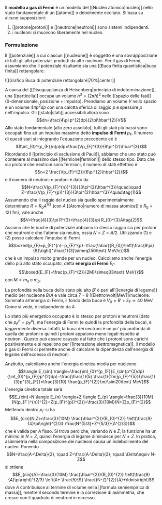 Il **modello a gas di Fermi** è un modello del [[Nucleo atomico|nucleo]] nello stato fondamentale di un [[atomo]] o debolmente eccitato. Si basa su alcune supposizioni:
1. [[protone|protoni]] e [[neutrone|neutroni]] sono sistemi indipendenti.
2. i nucleoni si muovono liberamente nel nucleo.
### Formulazione
Il [[potenziale]] a cui ciascun [[nucleone]] è soggetto è una sovrapposizione di tutti gli altri potenziali prodotti da altri nucleoni. Per il gas di Fermi, assumiamo che il potenziale risultante sia una [[Buca finita quantistica|buca finita]] rettangolare:

![[Grafico Buca di potenziale rettangolare|70%|center]]

A causa del [[Disuguaglianza di Heisenberg|principio di indeterminazione]], una [[particella]] occupa un volume $h^{3}=(2\pi\hbar)^{2}$ nello [[spazio delle fasi]] (6-dimensionale, posizione + impulso). Prendiamo un volume $V$ nello spazio e un volume $4\pi p^{2}dp$ con una calotta sferica di raggio $p$ e spessore $p$ nell'impulso. Gli [[stato|stati]] accessibili allora sono
$$dn=\frac{4\pi p^{2}dp}{2\pi\hbar^{2}}V$$
Allo stato fondamentale (allo zero assoluto), tutti gli stati più bassi sono occupati fino ad un impulso massimo detto **impulso di Fermi** $p_{F}$. Il numero di questi stati si integrando l'equazione precedente ed è
$$\int_{0}^{p_{F}}n(p)dp=\frac{Vp_{F}^{3}}{6\pi^{2}\hbar^{3}}$$
Ricordando il [[principio di esclusione di Pauli]], abbiamo che uno stato può contenere al massimo due [[fermione|fermioni]] dello stesso tipo. Dato che sia protoni che neutroni sono fermioni, il numero di stati effettivo è
$$n=2 \frac{Vp_{F}^{2}}{6\pi^{2}\hbar^{2}}$$
e il numero di neutroni e protoni è dato da
$$N=\frac{V(p_{F}^{n})^{3}}{3\pi^{2}\hbar^{3}}\quad;\quad Z=\frac{V(p_{F}^{p})^{3}}{3\pi^{2}\hbar^{3}}\quad\tag{1}$$
Assumendo che il raggio del nucleo sia quello sperimentalmente determinato $R=R_{0}A^{1/3}$ (con $A$ [[Atomo|numero di massa atomica]] e $R_{0}=121$ fm), vale anche
$$V=\frac{4}{3}\pi R^{3}=\frac{4}{3}\pi R_{0}^{3}A\tag{2}$$
*Assumo* che le buche di potenziale abbiamo lo stesso raggio sia per protoni che neutroni e che l'atomo sia neutro, ossia $N=Z=A/2$. Utilizzando $(1)$ e $(2)$ posso calcolare l'impulso di Fermi
$$\boxed{p_{F}=p_{F}^{n}=p_{F}^{p}=\frac{\hbar}{R_{0}}\left(\frac{9\pi}{8}\right)^\frac{1}{3}\simeq250\text{ MeV/c}}$$
che è un impulso molto grande per un nucleo. Calcoliamo anche l'energia dello più alto stato occupato, detta **energia di Fermi** $E_{F}$:
$$\boxed{E_{F}=\frac{p_{F}^{2}}{2M}\simeq33\text{ MeV}}$$
con $M=m_{n}$ o $m_{p}$.

La profondità nella buca dello stato più alto $B'$ è pari all'[[energia di legame]] medio per nucleone $B/A$ e vale circa $7-8$ [[Elettronvolt|MeV]]/nucleone. Sommato all'energia di Fermi, il fondo della buca è $V_{0}=B'+E_{F}\simeq40$ MeV. Come si vede, è indipendente da $A$.

Lo stato più energetico occupato è lo stesso per protoni e neutroni (dato che $p_{F}^{n}=p_{F}^{p}$), ma l'energia di Fermi (e quindi la profondità della buca), è *leggermente* diversa. Infatti, la buca dei neutroni è un po' più profonda di quella dei protoni e quindi i protoni appaiono meno legati rispetto ai neutroni. Questo può essere causato dal fatto che i protoni sono carichi positivamente e si repellono per [[interazione elettromagnetica]]. Il modello a gas di Fermi ci permette anche di calcolare la dipendenza dall'energia di legame dell'eccesso di neutroni.

Anzitutto, calcoliamo anche l'energia cinetica media per nucleone
$$\langle E_{cin} \rangle=\frac{\int_{0}^{p_{F}}E_{cin}p^{2}dp}{\int_{0}^{p_{F}}p^{2}dp}=\frac{\frac{1}{5} \frac{1}{2m}p_{F}^{5}}{\frac{1}{3}p^{3}_{F}}=\frac{3}{10} \frac{p_{F}^{2}}{m}\sim20\text{ MeV}$$
L'energia cinetica totale sarà
$$E_{cin}=N \langle E_{n} \rangle+Z \langle E_{p} \rangle=\frac{3}{10M}[N(p_{F }^{n})^{2}+Z(p_{F}^{p})^{2}]=\frac{3}{10M}(N+Z)p_{F}^{2}$$
Mettendo dentro $p_{F}$ si ha
$$E_{cin}(N,Z)=\frac{3}{10M} \frac{\hbar^{2}}{R_{0}^{2}} \left(\frac{9}{4}\pi\right)^{2/3} \frac{N^{5/3}+Z^{5/3}}{A^{2/3}}$$
che è valida per $A$ fisso. Si trova però che, variando $N$ e $Z$, la funzione ha un minimo in $N=Z$, quindi l'energia di legame diminuisce per $N\neq Z$. In pratica, asimmetria nella composizione dei nucleoni causa un indebolimento del nucleo. Ponendo
$$N=\frac{A+\Delta}{2}, \quad Z=\frac{A-\Delta}{2}; \quad \Delta\equiv N-Z$$
si ottiene
$$E_{cin}(A)=\frac{3}{10M} \frac{\hbar^{2}}{R_{0}^{2}} \left(\frac{9}{4}\pi\right)^{2/3} \left(A+ \frac{5}{9} \frac{(N-Z)^{2}}{A}+\ldots\right)$$
dove $A$ contribuisce al termine di volume nella [[formula semiempirica di massa]], mentre il secondo termine è la correzione di asimmetria, che cresce con il quadrato di neutroni in eccesso.